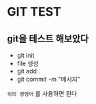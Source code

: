 # GIT TEST

## git을 테스트 해보았다

  - git init
  - file 생성
  - git add .
  - git commit -m "메시지"

 `위의 명령어` 를 사용하면 된다